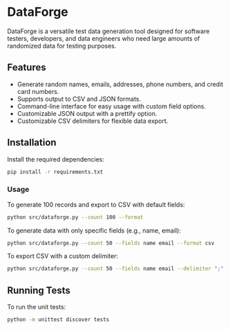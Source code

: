 # DataForge

DataForge is a versatile test data generation tool designed for software testers, developers, and data engineers who need large amounts of randomized data for testing purposes.

## Features
- Generate random names, emails, addresses, phone numbers, and credit card numbers.
- Supports output to CSV and JSON formats.
- Command-line interface for easy usage with custom field options.
- Customizable JSON output with a prettify option.
- Customizable CSV delimiters for flexible data export.

## Installation

Install the required dependencies:
```bash
pip install -r requirements.txt
```

### **Usage**

To generate 100 records and export to CSV with default fields:

```bash
python src/dataforge.py --count 100 --format 
```

To generate data with only specific fields (e.g., name, email):
```bash
python src/dataforge.py --count 50 --fields name email --format csv
```

To export CSV with a custom delimiter:
```bash
python src/dataforge.py --count 50 --fields name email --delimiter ";"
```

## Running Tests

To run the unit tests:
```bash
python -m unittest discover tests
```